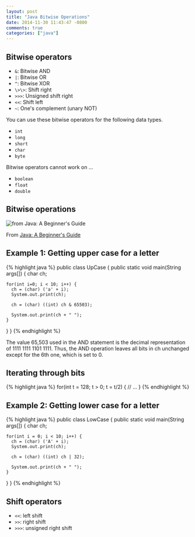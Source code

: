 ```yaml
---
layout: post
title: "Java Bitwise Operations"
date: 2014-11-30 11:43:47 -0800
comments: true
categories: ["java"]
---
```


## Bitwise operators

- `&`: Bitwise AND
- `|`: Bitwise OR
- `^`: Bitwise XOR
- `\>\>`: Shift right
- `>>>`: Unsigned shift right
- `<<`: Shift left
- `~`: One's complement (unary NOT)

You can use these bitwise operators for the following data types.

- `int`
- `long`
- `short`
- `char`
- `byte`

Bitwise operators cannot work on ...

- `boolean`
- `float`
- `double`

## Bitwise operations

![from Java: A Beginner's Guide](http://i.imgur.com/Pic8E71.png)

From [Java: A Beginner's Guide](http://www.amazon.com/Java-Beginners-Guide-Herbert-Schildt/dp/0071809252/ref=sr_1_1?s=books&ie=UTF8&qid=1417377646&sr=1-1&keywords=Java%2C+A+Beginner%27s+Guide)

## Example 1: Getting upper case for a letter

{% highlight java %}
public class UpCase {
public static void main(String args[]) {
char ch;

    for(int i=0; i < 10; i++) {
      ch = (char) ('a' + i);
      System.out.print(ch);

      ch = (char) ((int) ch & 65503);

      System.out.print(ch + " ");
    }

}
}
{% endhighlight %}

The value 65,503 used in the AND statement is the decimal representation of 1111 1111 1101 1111. Thus, the AND operation leaves all bits in ch unchanged except for the 6th one, which is set to 0.

## Iterating through bits

{% highlight java %}
for(int t = 128; t > 0; t = t/2) {
// ...
}
{% endhighlight %}

## Example 2: Getting lower case for a letter

{% highlight java %}
public class LowCase {
public static void main(String args[]) {
char ch;

    for(int i = 0; i < 10; i++) {
      ch = (char) ('A' + i);
      System.out.print(ch);

      ch = (char) ((int) ch | 32);

      System.out.print(ch + " ");
    }

}
}
{% endhighlight %}

## Shift operators

- `<<`: left shift
- `>>`: right shift
- `>>>`: unsigned right shift
